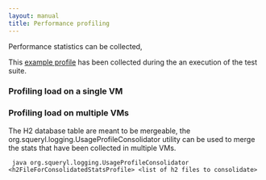 ```yaml
---
layout: manual
title: Performance profiling
---
```


Performance statistics can be collected,

This [example profile](/profileOfH2Tests.html) has been collected during
the an execution of the test suite.

### Profiling load on a single VM

<script type="syntaxhighlighter" class="brush: scala">



// This will create an H2 database file named ‘db-usage-stats.h2.db’

val localH2SinkStatisticsListener =
LocalH2SinkStatisticsListener.initializeOverwrite(“\~/db-usage-stats”)

// Sessions that are to be profiled must be given an instance of the  
// LocalH2SinkStatisticsListener, note the 3rd parameter of the Session
construcor :

SessionFactory.concreteFactory = Some(()=\>  
new Session(  
java.sql.DriverManager.getConnection(….),  
new H2Adapter,  
Some(localH2SinkStatisticsListener)  
)

// … run your load or usage simulation here …//

// Now the h2 database db-usage-stats.h2.db is filled with usage
stats,  
// the following method will generate a statistic summary charting the
top 10 queries  
// with longest run time, highest cumulated run time, etc :

localH2SinkStatisticsListener.generateStatSummary(new
java.io.File(“./profileOfH2Tests.html”), 10)



</script>

### Profiling load on multiple VMs

The H2 database table are meant to be mergeable, the
org.squeryl.logging.UsageProfileConsolidator utility can be used to
merge the stats that have been collected in multiple VMs.

     java org.squeryl.logging.UsageProfileConsolidator <h2FileForConsolidatedStatsProfile> <list of h2 files to consolidate>
